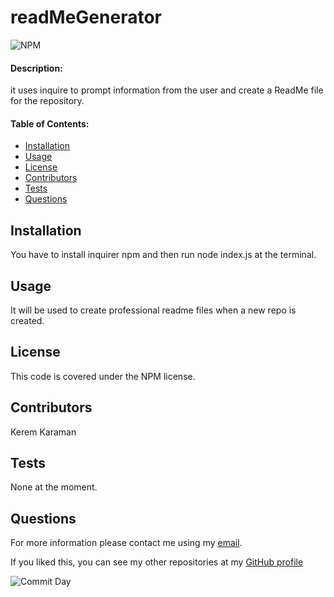 
# **readMeGenerator**
![NPM](https://img.shields.io/npm/l/inquirer)

#### **Description:**

it uses inquire to prompt information from the user and create a ReadMe file for the repository.

#### **Table of Contents:**

- [Installation](#Installation)
- [Usage](#Usage)
- [License](#License)
- [Contributors](#Contributors)
- [Tests](#Tests)
- [Questions](#Questions)

## Installation

You have to install inquirer npm and then run node index.js at the terminal.

## Usage

It will be used to create professional readme files when a new repo is created.

## License

This code is covered under the NPM license.

## Contributors

Kerem Karaman

## Tests

None at the moment.

## Questions

For more information please contact me using my [email](keremukaraman@gmail.com).

If you liked this, you can see my other repositories at my [GitHub profile](https://github.com/KKaraman)

![Commit Day](https://img.shields.io/github/last-commit/KKaraman/readMeGenerator?style=plastic)

